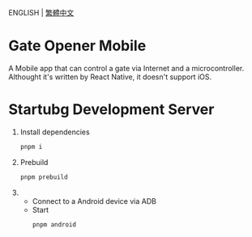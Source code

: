 ENGLISH | [繁體中文](https://github.com/momu54/GateOpenerMobile/blob/master/README.tw.md)

# Gate Opener Mobile

A Mobile app that can control a gate via Internet and a microcontroller.  
Althought it's written by React Native, it doesn't support iOS.

# Startubg Development Server

1. Install dependencies

    ```sh
    pnpm i
    ```

2. Prebuild

    ```sh
    pnpm prebuild
    ```

3.  - Connect to a Android device via ADB
    - Start
        ```sh
        pnpm android
        ```
